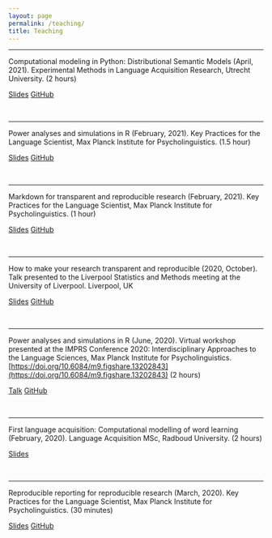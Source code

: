 ```yaml
---
layout: page
permalink: /teaching/
title: Teaching
---
```



<hr>

Computational modeling in Python: Distributional Semantic Models (April, 2021). Experimental Methods in Language Acquisition Research, Utrecht University. (2 hours)

 <a href="/talks/alhama-jessop-emlar-2021.pdf" class="button">Slides</a> <a href="https://github.com/rgalhama/emlar2021" class="button">GitHub</a>

<br>

<hr>

Power analyses and simulations in R (February, 2021). Key Practices for the Language Scientist, Max Planck Institute for Psycholinguistics. (1.5 hour)

 <a href="/talks/power-2021.html" class="button">Slides</a> <a href="https://github.com/andrew-jessop/imprs-power-2021" class="button">GitHub</a>

<br>

<hr>

Markdown for transparent and reproducible research (February, 2021). Key Practices for the Language Scientist, Max Planck Institute for Psycholinguistics. (1 hour)

 <a href="/talks/markdown-2021.html" class="button">Slides</a> <a href="https://github.com/andrew-jessop/imprs-markdown-2021" class="button">GitHub</a>

<br>

<hr>

How to make your research transparent and reproducible (2020, October). Talk presented to the Liverpool Statistics and Methods meeting at the University of Liverpool. Liverpool, UK

<a href="/talks/reproducible-lsam-2020.html" class="button">Slides</a> <a href="https://github.com/andrew-jessop/lsam-reproducibility-talk-2020" class="button">GitHub</a>

<br>

<hr>

Power analyses and simulations in R (June, 2020). Virtual workshop presented at the IMPRS Conference 2020: Interdisciplinary Approaches to the Language Sciences, Max Planck Institute for Psycholinguistics. [https://doi.org/10.6084/m9.figshare.13202843](https://doi.org/10.6084/m9.figshare.13202843) (2 hours)

<a href="https://doi.org/10.6084/m9.figshare.13202843" class="button">Talk</a> <a href="https://github.com/andrew-jessop/imprs-power-analysis-workshop" class="button">GitHub</a>

<br>

<hr>

First language acquisition: Computational modelling of word learning (February, 2020). Language Acquisition MSc, Radboud University. (2 hours)

<a href="/talks/alhama_jessop_word_learning_2020.pdf" class="button">Slides</a>

<br>

<hr>

Reproducible reporting for reproducible research (March, 2020). Key Practices for the Language Scientist, Max Planck Institute for Psycholinguistics. (30 minutes)

<a href="/talks/reproducible-imprs-2020.html" class="button">Slides</a> <a href="https://github.com/andrew-jessop/imprs-reproducible-reporting-2020" class="button">GitHub</a>

<br>
